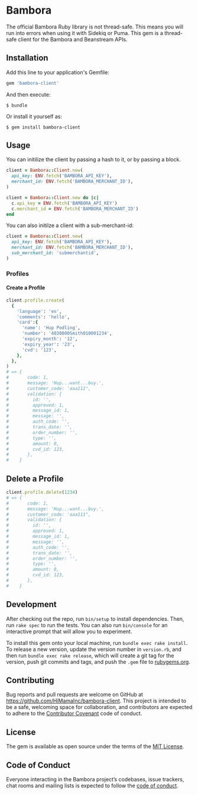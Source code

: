 # Bambora

The official Bambora Ruby library is not thread-safe. This means you will run into errors when using it with Sidekiq or Puma. This gem is a thread-safe client for the Bambora and Beanstream APIs.

## Installation

Add this line to your application's Gemfile:

```ruby
gem 'bambora-client'
```

And then execute:

    $ bundle

Or install it yourself as:

    $ gem install bambora-client

## Usage

You can initilize the client by passing a hash to it, or by passing a block.

```ruby
client = Bambora::Client.new(
  api_key: ENV.fetch('BAMBORA_API_KEY'),
  merchant_id: ENV.fetch('BAMBORA_MERCHANT_ID'),
)
```

```ruby
client = Bambora::Client.new do |c|
  c.api_key = ENV.fetch('BAMBORA_API_KEY')
  c.merchant_id = ENV.fetch('BAMBORA_MERCHANT_ID')
end
```

You can also initilze a client with a sub-merchant-id:

```ruby
client = Bambora::Client.new(
  api_key: ENV.fetch('BAMBORA_API_KEY'),
  merchant_id: ENV.fetch('BAMBORA_MERCHANT_ID'),
  sub_merchant_id: 'submerchantid',
)
```

### Profiles

#### Create a Profile

```ruby
client.profile.create(
  {
    'language': 'en',
    'comments': 'hello',
    'card':{
      'name': 'Hup Podling',
      'number': '4030000Smith010001234',
      'expiry_month': '12',
      'expiry_year': '23',
      'cvd': '123',
    },
  },
)
# => {
#       code: 1,
#       message: 'Hup...want...buy.',
#       customer_code: 'aaa111",
#       validation: {
#         id: '',
#         approved: 1,
#         message_id: 1,
#         message: '',
#         auth_code: '',
#         trans_date: '',
#         order_number: '',
#         type: '',
#         amount: 0,
#         cvd_id: 123,
#       },
#    }
```

## Delete a Profile

```ruby
client.profile.delete(1234)
# => {
#       code: 1,
#       message: 'Hup...want...buy.',
#       customer_code: 'aaa111",
#       validation: {
#         id: '',
#         approved: 1,
#         message_id: 1,
#         message: '',
#         auth_code: '',
#         trans_date: '',
#         order_number: '',
#         type: '',
#         amount: 0,
#         cvd_id: 123,
#       },
#    }
```

## Development

After checking out the repo, run `bin/setup` to install dependencies. Then, run `rake spec` to run the tests. You can also run `bin/console` for an interactive prompt that will allow you to experiment.

To install this gem onto your local machine, run `bundle exec rake install`. To release a new version, update the version number in `version.rb`, and then run `bundle exec rake release`, which will create a git tag for the version, push git commits and tags, and push the `.gem` file to [rubygems.org](https://rubygems.org).

## Contributing

Bug reports and pull requests are welcome on GitHub at https://github.com/HiMamaInc/bambora-client. This project is intended to be a safe, welcoming space for collaboration, and contributors are expected to adhere to the [Contributor Covenant](http://contributor-covenant.org) code of conduct.

## License

The gem is available as open source under the terms of the [MIT License](https://opensource.org/licenses/MIT).

## Code of Conduct

Everyone interacting in the Bambora project’s codebases, issue trackers, chat rooms and mailing lists is expected to follow the [code of conduct](https://github.com/HiMamaInc/bambora/blob/master/CODE_OF_CONDUCT.md).
